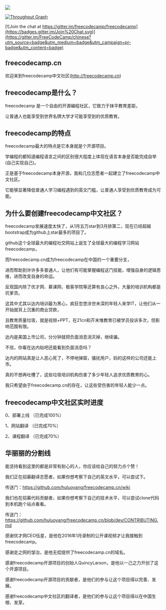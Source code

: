 ![](https://s3.amazonaws.com/freecodecamp/wide-social-banner.png)

[![Throughput Graph](https://graphs.waffle.io/huluoyang/freecodecamp.cn/throughput.svg)](https://waffle.io/huluoyang/freecodecamp.cn/metrics/throughput)

[![Join the chat at https://gitter.im/freecodecamp/freecodecamp](https://badges.gitter.im/Join%20Chat.svg)](https://gitter.im/FreeCodeCamp/chinese?utm_source=badge&utm_medium=badge&utm_campaign=pr-badge&utm_content=badge)
## freecodecamp.cn
欢迎来到freecodecamp中文社区(http://freecodecamp.cn)

## freecodecamp是什么？
freecodecamp 是一个自由的开源编程社区，它致力于抹平教育差距，

让普通人也能享受到世界名牌大学才可能享受到的优质教育。

## freecodecamp的特点
freecodecamp最大的特点是它本身就是个开源项目。

学编程的都知道编程语言之间的区别很大程度上体现在语言本身是否能完成自举(自己实现自己)。

正是基于freecodecamp本身开源，我和几位志愿者一起建立了freecodecamp中文社区。

它能够显著降低普通人学习编程遇到的英文门槛，让普通人享受到优质教育成为可能。

## 为什么要创建freecodecamp中文社区？
freecodecamp发展速度太快了，从1月五万star到3月排第二，现在已经超越bootstrap成为github上star最多的项目了。

github这个全球最大的编程社交网站上诞生了全球最大的编程学习网站freecodecamp，

而freecodecamp.cn成为freecodecamp在中国的一个重要分支，

进而帮助到许许多多普通人，让他们有可能掌握编程这门技能，增强自身的逻辑思维，进而改变自身的命运。

反观国内除了优才网、慕课网、极客学院等还算有良心之外，大量的培训机构都是坑爹货。

这其中尤其以达内培训最为黑心，疯狂忽悠涉世未深的年轻人来学IT，让他们从一开始就背上沉重的商业贷款，

且教育质量垃圾，就是视频+PPT，在21cn和芥末堆教育已被学员投诉多次，但影响范围有限。

达内是美国上市公司，分分钟就把负面消息消灭掉，继续骗。

不信，你看在达内贴吧还能看到负面消息吗？

达内的网站真是让人恶心死了，不停地弹窗，骚扰用户，妈的这样的公司还能上市。

真的不想再吐槽了，这些垃圾培训机构伤害了多少年轻人追求优质教育的心。

我只希望由于freecodecamp.cn的存在，让这些受伤害的年轻人能少一点。

## freecodecamp中文社区实时进度
 0、部署上线  （已完成100%）

 1、网站翻译  （已完成70%）

 2、课程翻译  （已完成70%）

## 华丽丽的分割线
 能坚持看到这里的都是非常有耐心的人，你应该给自己的努力点个赞！

 我们正在招募翻译志愿者，如果你想考察下自己的英文水平，可以尝试下。
 
  传送门：https://github.com/huluoyang/freecodecamp.cn/wiki
 
 我们也在招募代码贡献者，如果你想考察下自己的技术水平，可以尝试clone代码到本机跑个站点看看。

 传送门：https://github.com/huluoyang/freecodecamp.cn/blob/dev/CONTRIBUTING.md

 感谢优才网CEO伍星，是他在2016年1月录制的公开课视频才让我接触到freecodecamp。

 感谢走之网的邹治，是他无偿提供了freecodecamp.cn的域名。

 感谢freecodecamp开源项目的创始人QuincyLarson，是他以一己之力开创了这个开源项目。

 感谢freecodecamp开源项目的贡献者，是他们的参与让这个项目得以完善、发展。

 感谢freecodecamp中文社区的翻译者，是他们的参与让这个项目得以在中国生根、发芽。
